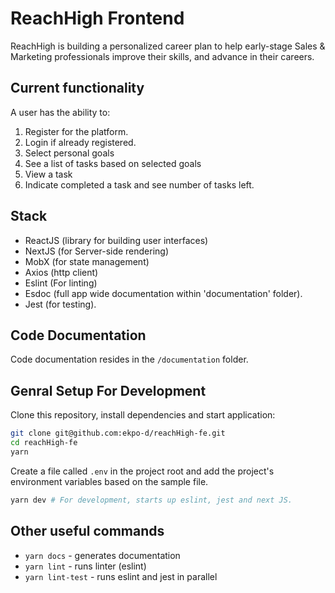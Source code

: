 # ReachHigh Frontend
ReachHigh is building a personalized career plan to help early-stage Sales & Marketing professionals improve their skills, and advance in their careers.

## Current functionality
A user has the ability to:

1. Register for the platform.
1. Login if already registered.
2. Select personal goals
3. See a list of tasks based on selected goals
4. View a task
5. Indicate completed a task and see number of tasks left.

## Stack
* ReactJS (library for building user interfaces)
* NextJS (for Server-side rendering)
* MobX (for state management)
* Axios (http client)
* Eslint (For linting)
* Esdoc (full app wide documentation within 'documentation' folder).
* Jest (for testing).

## Code Documentation
Code documentation resides in the `/documentation` folder.

## Genral Setup For Development

Clone this repository, install dependencies and start application:

```bash
git clone git@github.com:ekpo-d/reachHigh-fe.git
cd reachHigh-fe
yarn
```
Create a file called `.env` in the project root and add the project's environment variables based on the sample file.

```bash
yarn dev # For development, starts up eslint, jest and next JS.
```

## Other useful commands
* `yarn docs` - generates documentation
* `yarn lint` - runs linter (eslint)
* `yarn lint-test` - runs eslint and jest in parallel
